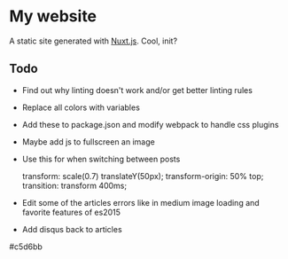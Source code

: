 
# My website

A static site generated with [Nuxt.js](https://nuxtjs.org/). Cool, init?

## Todo

- Find out why linting doesn't work and/or get better linting rules
- Replace all colors with variables
- Add these to package.json and modify webpack to handle css plugins

- Maybe add js to fullscreen an image
- Use this for when switching between posts

  transform: scale(0.7) translateY(50px);
  transform-origin: 50% top;
  transition: transform 400ms;

- Edit some of the articles errors like in medium image loading and favorite features of es2015
- Add disqus back to articles


#c5d6bb
